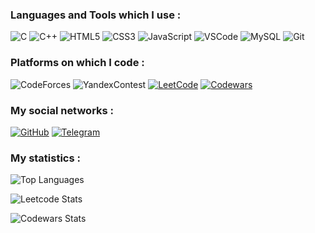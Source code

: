 ### Languages and Tools which I use :
![C](https://img.shields.io/badge/-C-000000?style=for-the-badge&logo=C&logoColor=6296CC)
![C++](https://img.shields.io/badge/-C++-000000?style=for-the-badge&logo=C%2b%2b&logoColor=6296CC)
![HTML5](https://img.shields.io/badge/html5-000000?style=for-the-badge&logo=html5&logoColor=%23E34F26)
![CSS3](https://img.shields.io/badge/css3-000000?style=for-the-badge&logo=css3&logoColor=%231572B6)
![JavaScript](https://img.shields.io/badge/javascript-000000?style=for-the-badge&logo=javascript&logoColor=%23F7DF1E)
![VSCode](https://img.shields.io/badge/-vscode-000000?style=for-the-badge&logo=visual-studio-code&logoColor=blue)
![MySQL](https://img.shields.io/badge/mysql-000000?style=for-the-badge&logo=mysql&logoColor=white)
![Git](https://img.shields.io/badge/git-000000?style=for-the-badge&logo=git&logoColor=%23F05033)

### Platforms on which I code :
![CodeForces](https://img.shields.io/badge/-CodeForces-000000?style=for-the-badge&logo=data%3Aimage%2Fpng%3Bbase64%2CiVBORw0KGgoAAAANSUhEUgAAABgAAAAYCAYAAADgdz34AAAABmJLR0QA%2FwD%2FAP%2BgvaeTAAAAzklEQVRIie2SMQ6CMBSGv7ZEJu9gIngHN72Bp2BwZXR3YvYcjGxexMQzmLhAUuoAGltIIKRO8k3t69%2F%2Fb14fzAwgxohWl%2BdZYFJg0ZYqILsfl6ehu3LcKyxz2nU65u6oAMf8TegzYDKBuYYRkgMY1ZSEpiYX%2B%2FLmJQBFgWFt%2FbckATY%2BAmRj3iH2YQ4Q%2BDJ67LaRkrXVal3L3FtAoHRh%2BO6GQSmdeJsi2%2FxD%2FPMxnQP%2BJKDqqZfOfrJGIkTmHFYgMkfY1QgsjenRGEcz08sLd9Ez%2BRMb2H4AAAAASUVORK5CYII%3D)
![YandexContest](https://img.shields.io/badge/-Контест-000000?style=for-the-badge&logo=data%3Aimage%2Fpng%3Bbase64%2CiVBORw0KGgoAAAANSUhEUgAAACAAAAAgCAMAAABEpIrGAAAA2FBMVEUAAAAAAAAAAAAAAAAAAAAAAAAAAAAAAAAAAAAAAAAAAAAAAAAAAAAAAAAAAAAAAAAAAAAAAAACAgIDAwMEBAQICAgODg4UFBQWFhYfHx8gICAjIyMlJSUoKCgwMDA2NjY3Nzc6Ojo8PDxAQEBKSkpNTU1WVlZYWFhZWVllZWVnZ2dpaWlsbGx3d3d5eXl9fX2Dg4ORkZGWlpacnJyhoaGkpKSsrKyxsbG2tra9vb3BwcHGxsbd3d3f39%2Fm5ubq6urv7%2B%2F19fX5%2Bfn6%2Bvr7%2B%2Fv8%2FPz%2B%2Fv7%2F%2F%2F8w9YxfAAAAEXRSTlMAAQIGEThNUIGiqquytsv6%2FH63Vj4AAAEbSURBVHjabJIDtkQxDIavrf%2FZtq0xs%2F8VPU%2Bb5Mx31MZyGEGcpEWRJnHgzMGNyhr%2F1GXkan1YQVCFQu0lDRRN4lm9n2EOmW%2F8rV6Qz2IkMCwdnl9ens5%2ByX99Nv9Bm75pmzp%2BK3Vt%2FTuD4e3ugTVA9dNtBMMHXQArzADRt0FpfhvT3pIyKL%2FnW5vfCb1BGdSBE9vfFT1rA8S8x3N61QZInNR%2BDqi7oA1Sp7CfxQ6da4OCG%2BBoPLrb3VMGKRjHXSJSKRJwbuj9WhUZg7Han2zrNoMalnt60oPio8bWcLSpRy2W9UKPelli3fvT4bo0qFxxMC16gDBoQnFyXxPV1pYApTptDbgfiU20DMzcWOWZCWUcAlmP2MxLMPsDAKTMRXbZsH%2BmAAAAAElFTkSuQmCC)
[![LeetCode](https://img.shields.io/badge/-LeetCode-000000?style=for-the-badge&logo=LeetCode)](https://leetcode.com/KristianNikulin/)
[![Codewars](https://img.shields.io/badge/Codewars-000000?style=for-the-badge&logo=codewars&logoColor=ff0000)](https://www.codewars.com/users/KristianNikulin)

### My social networks :
[![GitHub](https://img.shields.io/badge/-GitHub-000000?style=for-the-badge&logo=GitHub)](https://github.com/KristianNikulin)
[![Telegram](https://img.shields.io/badge/-Telegram-000000?style=for-the-badge&logo=Telegram)](https://t.me/kristiannikulin)

<!-- tokyonight dark -->
### My statistics :
![Top Languages](https://github-readme-stats.vercel.app/api/top-langs/?username=kristiannikulin&layout=compact&theme=dark&border_color=3e3e3e&bg_color=101010&title_color=f0f0f0&text_color=2bbda2)

![Leetcode Stats](https://leetcard.jacoblin.cool/kristiannikulin?theme=dark&width=500&height=190&border=1&radius=4.5&font=Montserrat&animation=true)
<!-- &animation=false -->

![Codewars Stats](https://codewars-stats-ignacio-cuadra.vercel.app/?username=KristianNikulin&theme=dark&backgroundColor=101010&borderColor=3e3e3e&textColor=fff&primaryColor=ff0000)

<!-- ![Kristian Nikulin's GitHub stats](https://github-readme-stats.vercel.app/api?username=kristiannikulin&include_all_commits=true&hide=prs,contribs&theme=tokyonight&show_icons=true) -->
